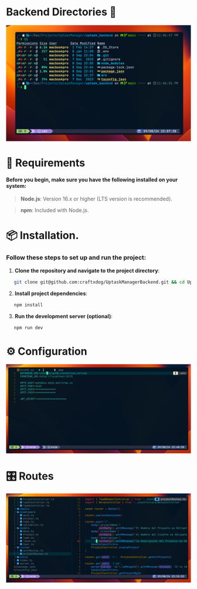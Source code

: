 # Backend Directories 📁

![backend_directories.png](./public/backend_directories.png)

# 🔭 Requirements

#### Before you begin, make sure you have the following installed on your system:

> **Node.js**: Version 16.x or higher (LTS version is recommended).

> **npm**: Included with Node.js.

# 📦 Installation.

### Follow these steps to set up and run the project:

1. **Clone the repository and navigate to the project directory**:

```bash
   git clone git@github.com:craftxdog/UptaskManagerBackend.git && cd UptaskManagerBackend
```

2. **Install project dependencies**:

```bash
   npm install
```

3. **Run the development server (optional)**:

```bash
   npm run dev
```

# ⚙️ Configuration

![env_file.png](./public/env_file.png)

# 🎛️ Routes

![backend_routes.png](./public/backend_routes.png)
